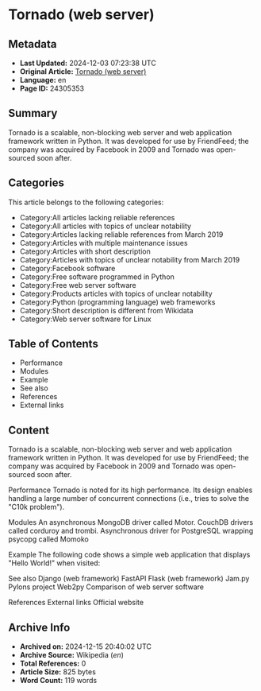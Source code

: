 # Tornado (web server)

## Metadata
- **Last Updated:** 2024-12-03 07:23:38 UTC
- **Original Article:** [Tornado (web server)](https://en.wikipedia.org/wiki/Tornado_(web_server))
- **Language:** en
- **Page ID:** 24305353

## Summary
Tornado is a scalable, non-blocking web server and web application framework written in Python. It was developed for use by FriendFeed; the company was acquired by Facebook in 2009 and Tornado was open-sourced soon after.

## Categories
This article belongs to the following categories:

- Category:All articles lacking reliable references
- Category:All articles with topics of unclear notability
- Category:Articles lacking reliable references from March 2019
- Category:Articles with multiple maintenance issues
- Category:Articles with short description
- Category:Articles with topics of unclear notability from March 2019
- Category:Facebook software
- Category:Free software programmed in Python
- Category:Free web server software
- Category:Products articles with topics of unclear notability
- Category:Python (programming language) web frameworks
- Category:Short description is different from Wikidata
- Category:Web server software for Linux

## Table of Contents

- Performance
- Modules
- Example
- See also
- References
- External links

## Content

Tornado is a scalable, non-blocking web server and web application framework written in Python. It was developed for use by FriendFeed; the company was acquired by Facebook in 2009 and Tornado was open-sourced soon after.

Performance
Tornado is noted for its high performance. Its design enables handling a large number of concurrent connections (i.e., tries to solve the "C10k problem").

Modules
An asynchronous MongoDB driver called Motor.
CouchDB drivers called corduroy and trombi.
Asynchronous driver for PostgreSQL wrapping psycopg called Momoko

Example
The following code shows a simple web application that displays "Hello World!" when visited:

See also
Django (web framework)
FastAPI
Flask (web framework)
Jam.py
Pylons project
Web2py
Comparison of web server software

References
External links
Official website

## Archive Info
- **Archived on:** 2024-12-15 20:40:02 UTC
- **Archive Source:** Wikipedia (_en_)
- **Total References:** 0
- **Article Size:** 825 bytes
- **Word Count:** 119 words
